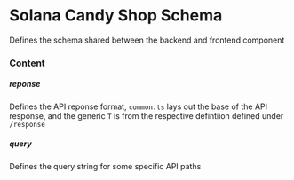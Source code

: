 # Solana Candy Shop Schema

Defines the schema shared between the backend and frontend component

### Content

##### reponse

Defines the API reponse format, `common.ts` lays out the base of the API response, and the generic `T` is from the respective defintiion defined under `/response`

##### query

Defines the query string for some specific API paths